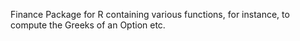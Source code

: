 Finance Package for R containing various functions, for instance, to compute the Greeks of an Option etc.
